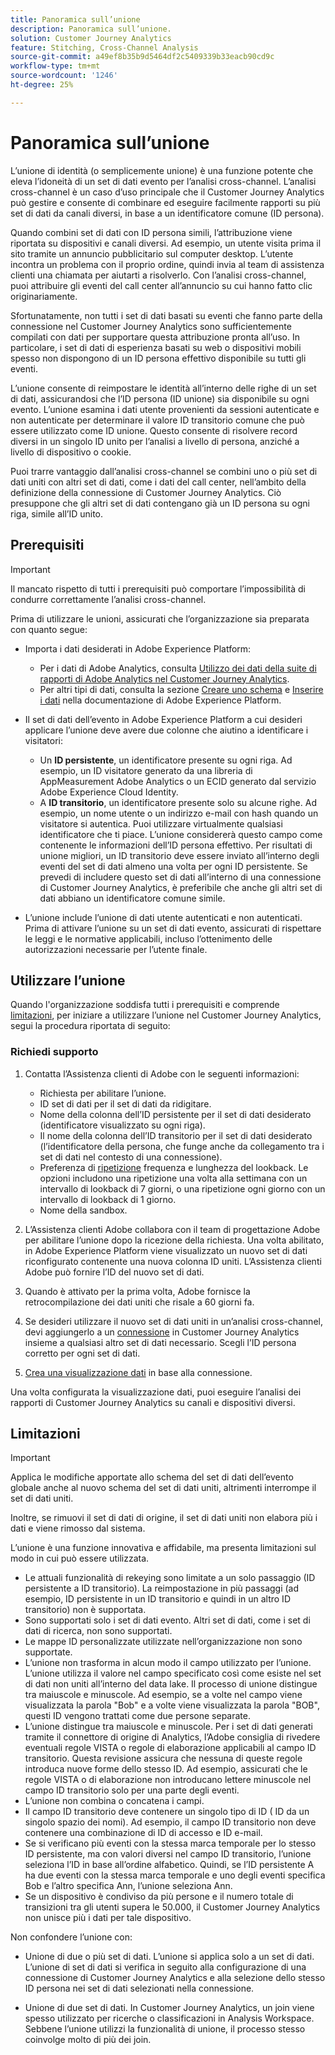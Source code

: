 ```yaml
---
title: Panoramica sull’unione
description: Panoramica sull’unione.
solution: Customer Journey Analytics
feature: Stitching, Cross-Channel Analysis
source-git-commit: a49ef8b35b9d5464df2c5409339b33eacb90cd9c
workflow-type: tm+mt
source-wordcount: '1246'
ht-degree: 25%

---
```


# Panoramica sull’unione

L’unione di identità (o semplicemente unione) è una funzione potente che eleva l’idoneità di un set di dati evento per l’analisi cross-channel. L’analisi cross-channel è un caso d’uso principale che il Customer Journey Analytics può gestire e consente di combinare ed eseguire facilmente rapporti su più set di dati da canali diversi, in base a un identificatore comune (ID persona).

Quando combini set di dati con ID persona simili, l’attribuzione viene riportata su dispositivi e canali diversi. Ad esempio, un utente visita prima il sito tramite un annuncio pubblicitario sul computer desktop. L’utente incontra un problema con il proprio ordine, quindi invia al team di assistenza clienti una chiamata per aiutarti a risolverlo. Con l’analisi cross-channel, puoi attribuire gli eventi del call center all’annuncio su cui hanno fatto clic originariamente.

Sfortunatamente, non tutti i set di dati basati su eventi che fanno parte della connessione nel Customer Journey Analytics sono sufficientemente compilati con dati per supportare questa attribuzione pronta all’uso. In particolare, i set di dati di esperienza basati su web o dispositivi mobili spesso non dispongono di un ID persona effettivo disponibile su tutti gli eventi.

L’unione consente di reimpostare le identità all’interno delle righe di un set di dati, assicurandosi che l’ID persona (ID unione) sia disponibile su ogni evento. L’unione esamina i dati utente provenienti da sessioni autenticate e non autenticate per determinare il valore ID transitorio comune che può essere utilizzato come ID unione. Questo consente di risolvere record diversi in un singolo ID unito per l’analisi a livello di persona, anziché a livello di dispositivo o cookie.

Puoi trarre vantaggio dall’analisi cross-channel se combini uno o più set di dati uniti con altri set di dati, come i dati del call center, nell’ambito della definizione della connessione di Customer Journey Analytics. Ciò presuppone che gli altri set di dati contengano già un ID persona su ogni riga, simile all’ID unito.


## Prerequisiti

>[!IMPORTANT]
>
>Il mancato rispetto di tutti i prerequisiti può comportare l’impossibilità di condurre correttamente l’analisi cross-channel.

Prima di utilizzare le unioni, assicurati che l’organizzazione sia preparata con quanto segue:

* Importa i dati desiderati in Adobe Experience Platform:

   * Per i dati di Adobe Analytics, consulta [Utilizzo dei dati della suite di rapporti di Adobe Analytics nel Customer Journey Analytics](/help/getting-started/aa-vs-cja/aa-data-in-cja.md).
   * Per altri tipi di dati, consulta la sezione [Creare uno schema](https://experienceleague.adobe.com/docs/experience-platform/xdm/tutorials/create-schema-ui.html?lang=it) e [Inserire i dati](https://experienceleague.adobe.com/docs/experience-platform/ingestion/home.html?lang=it) nella documentazione di Adobe Experience Platform.

* Il set di dati dell’evento in Adobe Experience Platform a cui desideri applicare l’unione deve avere due colonne che aiutino a identificare i visitatori:

   * Un **ID persistente**, un identificatore presente su ogni riga. Ad esempio, un ID visitatore generato da una libreria di AppMeasurement Adobe Analytics o un ECID generato dal servizio Adobe Experience Cloud Identity.
   * A **ID transitorio**, un identificatore presente solo su alcune righe. Ad esempio, un nome utente o un indirizzo e-mail con hash quando un visitatore si autentica. Puoi utilizzare virtualmente qualsiasi identificatore che ti piace. L’unione considererà questo campo come contenente le informazioni dell’ID persona effettivo. Per risultati di unione migliori, un ID transitorio deve essere inviato all’interno degli eventi del set di dati almeno una volta per ogni ID persistente.
Se prevedi di includere questo set di dati all’interno di una connessione di Customer Journey Analytics, è preferibile che anche gli altri set di dati abbiano un identificatore comune simile.

* L’unione include l’unione di dati utente autenticati e non autenticati. Prima di attivare l’unione su un set di dati evento, assicurati di rispettare le leggi e le normative applicabili, incluso l’ottenimento delle autorizzazioni necessarie per l’utente finale.


## Utilizzare l’unione

Quando l&#39;organizzazione soddisfa tutti i prerequisiti e comprende [limitazioni](#limitations), per iniziare a utilizzare l’unione nel Customer Journey Analytics, segui la procedura riportata di seguito:

### Richiedi supporto

1. Contatta l’Assistenza clienti di Adobe con le seguenti informazioni:

   * Richiesta per abilitare l’unione.
   * ID set di dati per il set di dati da ridigitare.
   * Nome della colonna dell’ID persistente per il set di dati desiderato (identificatore visualizzato su ogni riga).
   * Il nome della colonna dell’ID transitorio per il set di dati desiderato (l’identificatore della persona, che funge anche da collegamento tra i set di dati nel contesto di una connessione).
   * Preferenza di [ripetizione](explained.md) frequenza e lunghezza del lookback. Le opzioni includono una ripetizione una volta alla settimana con un intervallo di lookback di 7 giorni, o una ripetizione ogni giorno con un intervallo di lookback di 1 giorno.
   * Nome della sandbox.


2. L’Assistenza clienti Adobe collabora con il team di progettazione Adobe per abilitare l’unione dopo la ricezione della richiesta. Una volta abilitato, in Adobe Experience Platform viene visualizzato un nuovo set di dati riconfigurato contenente una nuova colonna ID uniti. L’Assistenza clienti Adobe può fornire l’ID del nuovo set di dati.

3. Quando è attivato per la prima volta, Adobe fornisce la retrocompilazione dei dati uniti che risale a 60 giorni fa.

4. Se desideri utilizzare il nuovo set di dati uniti in un’analisi cross-channel, devi aggiungerlo a un [connessione](../connections/overview.md) in Customer Journey Analytics insieme a qualsiasi altro set di dati necessario. Scegli l’ID persona corretto per ogni set di dati.

5. [Crea una visualizzazione dati](/help/data-views/create-dataview.md) in base alla connessione.

<!-- To do: Paragraph on backfill once product and marketing determine the best way forward. -->

Una volta configurata la visualizzazione dati, puoi eseguire l’analisi dei rapporti di Customer Journey Analytics su canali e dispositivi diversi.

<!-- Uncomment once stitching UI is available (for limited testing)..

### Do It Yourself

|Positive|[!BADGE New Feature]{type=Positive before-title="false"}|

{{release-limited-testing-section}}

Alternatively, you can set up and use stitching through the Customer Journey Analytics user interface:

1. Go to the [Create and manage stitched datasets](stitching-ui.md) and follow steps to rekey your dataset.

2. [Create a connection](/help/connections/create-connection.md) in Customer Journey Analytics using the newly generated dataset and any other datasets that you want to include. Choose the correct person ID for each dataset.

3. [Create a connection](/help/connections/create-connection.md) in Customer Journey Analytics using the newly generated dataset and any other datasets that you want to include. Choose the correct person ID for each dataset.
   
4. [Create a data view](/help/data-views/create-dataview.md) based on the connection.

Once the data view is set up, the cross-channel analysis in Customer Journey Analytics is just like any other analysis in Customer Journey Analytics, except now the data operates across channels and devices.

-->


## Limitazioni

>[!IMPORTANT]
>
>Applica le modifiche apportate allo schema del set di dati dell’evento globale anche al nuovo schema del set di dati uniti, altrimenti interrompe il set di dati uniti.
>
>Inoltre, se rimuovi il set di dati di origine, il set di dati uniti non elabora più i dati e viene rimosso dal sistema.

L’unione è una funzione innovativa e affidabile, ma presenta limitazioni sul modo in cui può essere utilizzata.

* Le attuali funzionalità di rekeying sono limitate a un solo passaggio (ID persistente a ID transitorio). La reimpostazione in più passaggi (ad esempio, ID persistente in un ID transitorio e quindi in un altro ID transitorio) non è supportata.
* Sono supportati solo i set di dati evento. Altri set di dati, come i set di dati di ricerca, non sono supportati.
* Le mappe ID personalizzate utilizzate nell’organizzazione non sono supportate.
* L’unione non trasforma in alcun modo il campo utilizzato per l’unione. L’unione utilizza il valore nel campo specificato così come esiste nel set di dati non uniti all’interno del data lake. Il processo di unione distingue tra maiuscole e minuscole. Ad esempio, se a volte nel campo viene visualizzata la parola &quot;Bob&quot; e a volte viene visualizzata la parola &quot;BOB&quot;, questi ID vengono trattati come due persone separate.
* L’unione distingue tra maiuscole e minuscole. Per i set di dati generati tramite il connettore di origine di Analytics, l’Adobe consiglia di rivedere eventuali regole VISTA o regole di elaborazione applicabili al campo ID transitorio. Questa revisione assicura che nessuna di queste regole introduca nuove forme dello stesso ID. Ad esempio, assicurati che le regole VISTA o di elaborazione non introducano lettere minuscole nel campo ID transitorio solo per una parte degli eventi.
* L’unione non combina o concatena i campi.
* Il campo ID transitorio deve contenere un singolo tipo di ID ( ID da un singolo spazio dei nomi). Ad esempio, il campo ID transitorio non deve contenere una combinazione di ID di accesso e ID e-mail.
* Se si verificano più eventi con la stessa marca temporale per lo stesso ID persistente, ma con valori diversi nel campo ID transitorio, l’unione seleziona l’ID in base all’ordine alfabetico. Quindi, se l’ID persistente A ha due eventi con la stessa marca temporale e uno degli eventi specifica Bob e l’altro specifica Ann, l’unione seleziona Ann.
* Se un dispositivo è condiviso da più persone e il numero totale di transizioni tra gli utenti supera le 50.000, il Customer Journey Analytics non unisce più i dati per tale dispositivo.

Non confondere l’unione con:

* Unione di due o più set di dati. L’unione si applica solo a un set di dati. L’unione di set di dati si verifica in seguito alla configurazione di una connessione di Customer Journey Analytics e alla selezione dello stesso ID persona nei set di dati selezionati nella connessione.

* Unione di due set di dati. In Customer Journey Analytics, un join viene spesso utilizzato per ricerche o classificazioni in Analysis Workspace. Sebbene l’unione utilizzi la funzionalità di unione, il processo stesso coinvolge molto di più dei join.

